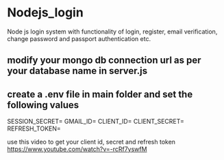 # Nodejs_login
Node js login system with functionality of login, register, email verification, change password and passport authentication etc.

## modify your mongo db connection url as per your database name in server.js

## create a .env file in main folder and set the following values
SESSION_SECRET=
GMAIL_ID=
CLIENT_ID=
CLIENT_SECRET=
REFRESH_TOKEN=

use this video to get your client id, secret and refresh token </br>
https://www.youtube.com/watch?v=-rcRf7yswfM
